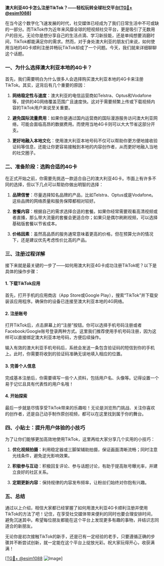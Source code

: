 **澳大利亚4G卡怎么注册TikTok？——轻松玩转全球社交平台[[TG💪+ @esim1088](https://t.me/s/esim1088)]**

在当今这个数字化飞速发展的时代，社交媒体已经成为了我们日常生活中不可或缺的一部分。而TikTok作为近年来风靡全球的短视频社交平台，更是吸引了无数用户的目光。无论你是想分享自己的生活点滴、学习新技能，还是单纯想要消磨时间，TikTok都能满足你的需求。然而，对于身处澳大利亚的朋友们来说，如何使用当地的4G卡顺利注册并畅玩TikTok却成了一个问题。今天，我们就来详细聊聊这个话题。

### 一、为什么选择澳大利亚本地的4G卡？

首先，我们需要明白为什么很多人会选择购买澳大利亚本地的4G卡来注册TikTok。其实，这背后有几个重要的原因：

1. **网络稳定性与速度**：澳大利亚的电信运营商如Telstra、Optus和Vodafone等，提供的4G网络覆盖范围广且速度快。这对于需要频繁上传或下载视频内容的TikTok用户来说至关重要。
   
2. **避免国际流量费用**：如果你是通过国内运营商的国际漫游服务访问澳大利亚网络，可能会面临高昂的数据费用。而使用当地4G卡则可以大大节省这部分开支。

3. **更好地融入本地文化**：使用澳大利亚本地号码不仅可以帮助你更方便地接收验证码等信息，还能让你更容易接触到本地的内容创作者，从而更好地融入当地的社交圈子。

### 二、准备阶段：选购合适的4G卡

在正式开始之前，你需要先挑选一款适合自己的澳大利亚4G卡。市面上有许多不同的选择，但以下几点可以帮助你做出明智的选择：

1. **品牌信誉**：尽量选择知名品牌的产品，比如Telstra、Optus或是Vodafone。这些品牌的网络质量和服务保障都相对较好。
   
2. **套餐内容**：根据自己的需求选择合适的套餐。如果你经常需要观看高清视频或者直播，那么带大流量的套餐会更适合你；如果只是偶尔刷刷视频，可以选择基础版套餐以节省成本。

3. **价格因素**：虽然高品质的服务通常意味着更高的价格，但在预算允许的情况下，还是建议优先考虑性价比高的产品。

### 三、注册过程详解

接下来就是最关键的一步了——如何用澳大利亚4G卡成功注册TikTok呢？以下是具体的操作步骤：

#### 1. 下载TikTok应用

首先，打开手机的应用商店（App Store或Google Play），搜索“TikTok”并下载安装该应用程序。确保你的设备已连接至澳大利亚本地的4G网络。

#### 2. 注册账号

打开TikTok后，点击屏幕上的“注册”按钮。你可以选择手机号码注册或者Facebook/Google账号登录两种方式。这里我们推荐使用手机号码注册，因为这样可以直接绑定澳大利亚本地号码，方便后续操作。

输入有效的澳大利亚手机号码后，系统会发送一条包含验证码的短信到你的手机上。此时，你需要将收到的验证码准确无误地填入相应的位置。

#### 3. 完善个人信息

完成基本注册后，你需要填写一些个人资料，包括用户名、头像等。记得设置一个易于记忆且具有代表性的用户名哦！

#### 4. 开始探索

最后一步就是尽情享受TikTok带来的乐趣啦！无论是浏览热门挑战、关注你喜欢的创作者，还是自己动手制作原创视频，都可以在这里找到属于你的舞台。

### 四、小贴士：提升用户体验的小技巧

为了让你们能够更加高效地使用TikTok，这里再给大家分享几个实用的小技巧：

1. **优化视频拍摄**：利用稳定器或三脚架辅助拍摄，保证画面清晰流畅；同时注意光线条件，避免逆光影响效果。

2. **积极参与互动**：积极回复评论、参与话题讨论，有助于提高账号曝光率，并建立良好的社区关系。

3. **定期更新内容**：保持规律的内容发布频率，让粉丝们始终对你抱有兴趣。

### 五、总结

通过以上介绍，相信大家都已经掌握了如何用澳大利亚4G卡顺利注册并使用TikTok的方法了吧！记住，在享受社交媒体带来便利的同时也要合理安排时间，避免沉迷其中。希望每位朋友都能在这个平台上发现更多有趣的事物，并结识志同道合的新朋友。

无论你是初次接触TikTok的新手，还是已有一定经验的老手，只要遵循正确的步骤并不断尝试创新，就一定能在这个平台上绽放光彩。祝大家玩得开心，收获满满！

[[TG💪+ @esim1088](https://t.me/s/esim1088) ![Image](https://i.postimg.cc/4NQfJmqS/Snipaste-2025-05-13-00-14-12.png)]
